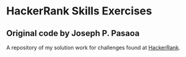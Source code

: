# HackerRank Skills Exercises

## Original code by **Joseph P. Pasaoa**

A repository of my solution work for challenges found at [HackerRank](https://www.hackerrank.com/).
